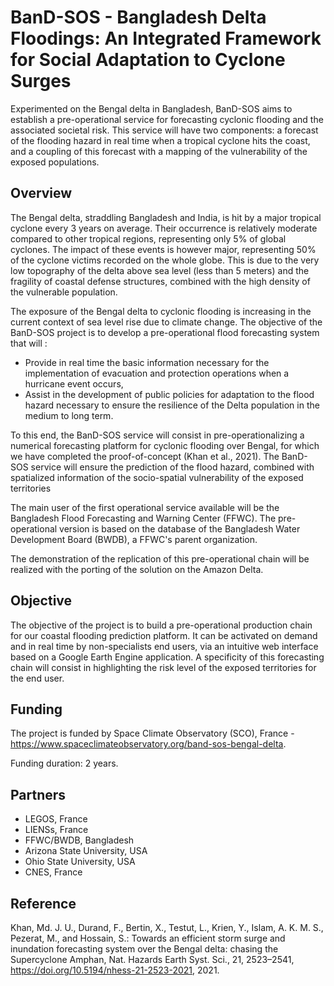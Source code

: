 # BanD-SOS - Bangladesh Delta Floodings: An Integrated Framework for Social Adaptation to Cyclone Surges
Experimented on the Bengal delta in Bangladesh, BanD-SOS aims to establish a pre-operational service for forecasting cyclonic flooding and the associated societal risk. This service will have two components: a forecast of the flooding hazard in real time when a tropical cyclone hits the coast, and a coupling of this forecast with a mapping of the vulnerability of the exposed populations.

## Overview
The Bengal delta, straddling Bangladesh and India, is hit by a major tropical cyclone every 3 years on average. Their occurrence is relatively moderate compared to other tropical regions, representing only 5% of global cyclones. The impact of these events is however major, representing 50% of the cyclone victims recorded on the whole globe. This is due to the very low topography of the delta above sea level (less than 5 meters) and the fragility of coastal defense structures, combined with the high density of the vulnerable population.

The exposure of the Bengal delta to cyclonic flooding is increasing in the current context of sea level rise due to climate change. The objective of the BanD-SOS project is to develop a pre-operational flood forecasting system that will :

- Provide in real time the basic information necessary for the implementation of evacuation and protection operations when a hurricane event occurs,
- Assist in the development of public policies for adaptation to the flood hazard necessary to ensure the resilience of the Delta population in the medium to long term.

To this end, the BanD-SOS service will consist in pre-operationalizing a numerical forecasting platform for cyclonic flooding over Bengal, for which we have completed the proof-of-concept (Khan et al., 2021). The BanD-SOS service will ensure the prediction of the flood hazard, combined with spatialized information of the socio-spatial vulnerability of the exposed territories

The main user of the first operational service available will be the Bangladesh Flood Forecasting and Warning Center (FFWC). The pre-operational version is based on the database of the Bangladesh Water Development Board (BWDB), a FFWC's parent organization.

The demonstration of the replication of this pre-operational chain will be realized with the porting of the solution on the Amazon Delta.

## Objective
The objective of the project is to build a pre-operational production chain for our coastal flooding prediction platform. It can be activated on demand and in real time by non-specialists end users, via an intuitive web interface based on a Google Earth Engine application. A specificity of this forecasting chain will consist in highlighting the risk level of the exposed territories for the end user.

## Funding
The project is funded by Space Climate Observatory (SCO), France - https://www.spaceclimateobservatory.org/band-sos-bengal-delta.

Funding duration: 2 years.

## Partners
- LEGOS, France
- LIENSs, France
- FFWC/BWDB, Bangladesh
- Arizona State University, USA
- Ohio State University, USA
- CNES, France

## Reference
Khan, Md. J. U., Durand, F., Bertin, X., Testut, L., Krien, Y., Islam, A. K. M. S., Pezerat, M., and Hossain, S.: Towards an efficient storm surge and inundation forecasting system over the Bengal delta: chasing the Supercyclone Amphan, Nat. Hazards Earth Syst. Sci., 21, 2523–2541, https://doi.org/10.5194/nhess-21-2523-2021, 2021.